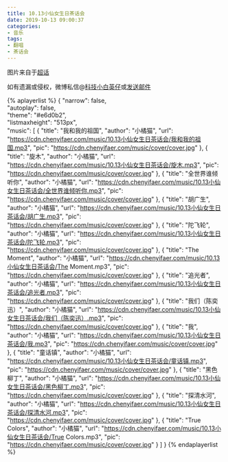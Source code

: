```yaml
---
title: 10.13小仙女生日茶话会
date: 2019-10-13 09:00:37
categories:
- 音乐
tags:
- 翻唱
- 茶话会
---
```


图片来自于<a href="https://s.weibo.com/weibo?q=%23%E9%99%88%E4%B8%80%E5%8F%91%E5%84%BF%23" target="_blank">超话</a><br/>

如有遗漏或侵权，微博私信@<a href="https://weibo.com/kjxbyz" target="_blank">科技小白英仔</a>或<a href="mailto:me@chenyifaer.com" target="_blank">发送邮件</a>

{% aplayerlist %}
{
    "narrow": false,                          
    "autoplay": false,                         
    "theme": "#e6d0b2",	  
    "listmaxheight": "513px",                    
    "music": [
        {
            "title": "我和我的祖国",
            "author": "小橘猫",
            "url": "https://cdn.chenyifaer.com/music/10.13小仙女生日茶话会/我和我的祖国.mp3",
            "pic": "https://cdn.chenyifaer.com/music/cover/cover.jpg"
        },
        {
            "title": "旋木",
            "author": "小橘猫",
            "url": "https://cdn.chenyifaer.com/music/10.13小仙女生日茶话会/旋木.mp3",
            "pic": "https://cdn.chenyifaer.com/music/cover/cover.jpg"
        },
        {
            "title": "全世界谁倾听你",
            "author": "小橘猫",
            "url": "https://cdn.chenyifaer.com/music/10.13小仙女生日茶话会/全世界谁倾听你.mp3",
            "pic": "https://cdn.chenyifaer.com/music/cover/cover.jpg"
        },
        {
            "title": "胡广生",
            "author": "小橘猫",
            "url": "https://cdn.chenyifaer.com/music/10.13小仙女生日茶话会/胡广生.mp3",
            "pic": "https://cdn.chenyifaer.com/music/cover/cover.jpg"
        },
        {
            "title": "陀飞轮",
            "author": "小橘猫",
            "url": "https://cdn.chenyifaer.com/music/10.13小仙女生日茶话会/陀飞轮.mp3",
            "pic": "https://cdn.chenyifaer.com/music/cover/cover.jpg"
        },
        {
            "title": "The Moment",
            "author": "小橘猫",
            "url": "https://cdn.chenyifaer.com/music/10.13小仙女生日茶话会/The Moment.mp3",
            "pic": "https://cdn.chenyifaer.com/music/cover/cover.jpg"
        },
        {
            "title": "追光者",
            "author": "小橘猫",
            "url": "https://cdn.chenyifaer.com/music/10.13小仙女生日茶话会/追光者.mp3",
            "pic": "https://cdn.chenyifaer.com/music/cover/cover.jpg"
        },
        {
            "title": "我们（陈奕迅）",
            "author": "小橘猫",
            "url": "https://cdn.chenyifaer.com/music/10.13小仙女生日茶话会/我们（陈奕迅）.mp3",
            "pic": "https://cdn.chenyifaer.com/music/cover/cover.jpg"
        },
        {
            "title": "我",
            "author": "小橘猫",
            "url": "https://cdn.chenyifaer.com/music/10.13小仙女生日茶话会/我.mp3",
            "pic": "https://cdn.chenyifaer.com/music/cover/cover.jpg"
        },
        {
            "title": "童话镇",
            "author": "小橘猫",
            "url": "https://cdn.chenyifaer.com/music/10.13小仙女生日茶话会/童话镇.mp3",
            "pic": "https://cdn.chenyifaer.com/music/cover/cover.jpg"
        },
        {
            "title": "黑色柳丁",
            "author": "小橘猫",
            "url": "https://cdn.chenyifaer.com/music/10.13小仙女生日茶话会/黑色柳丁.mp3",
            "pic": "https://cdn.chenyifaer.com/music/cover/cover.jpg"
        },
        {
            "title": "探清水河",
            "author": "小橘猫",
            "url": "https://cdn.chenyifaer.com/music/10.13小仙女生日茶话会/探清水河.mp3",
            "pic": "https://cdn.chenyifaer.com/music/cover/cover.jpg"
        },
        {
            "title": "True Colors",
            "author": "小橘猫",
            "url": "https://cdn.chenyifaer.com/music/10.13小仙女生日茶话会/True Colors.mp3",
            "pic": "https://cdn.chenyifaer.com/music/cover/cover.jpg"
        }
    ]
}
{% endaplayerlist %}
